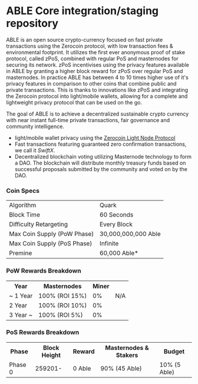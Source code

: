ABLE Core integration/staging repository
=====================================

ABLE is an open source crypto-currency focused on fast private transactions using the Zerocoin protocol, with low transaction fees & environmental footprint.  It utilizes the first ever anonymous proof of stake protocol, called zPoS, combined with regular PoS and masternodes for securing its network. zPoS incentivises using the privacy features available in ABLE by granting a higher block reward for zPoS over regular PoS and masternodes. In practice ABLE has between 4 to 10 times higher use of it's privacy features in comparison to other coins that combine public and private transactions. This is thanks to innovations like zPoS and integrating the Zerocoin protocol into light/mobile wallets, allowing for a complete and lightweight privacy protocol that can be used on the go. 

The goal of ABLE is to achieve a decentralized sustainable crypto currency with near instant full-time private transactions, fair governance and community intelligence.
- light/mobile wallet privacy using the [Zerocoin Light Node Protocol](https://able.org/wp-content/uploads/2018/11/Zerocoin_Light_Node_Protocol.pdf)
- Fast transactions featuring guaranteed zero confirmation transactions, we call it _SwiftX_.
- Decentralized blockchain voting utilizing Masternode technology to form a DAO. The blockchain will distribute monthly treasury funds based on successful proposals submitted by the community and voted on by the DAO.

### Coin Specs
<table>
<tr><td>Algorithm</td><td>Quark</td></tr>
<tr><td>Block Time</td><td>60 Seconds</td></tr>
<tr><td>Difficulty Retargeting</td><td>Every Block</td></tr>
<tr><td>Max Coin Supply (PoW Phase)</td><td>30,000,000,000 Able</td></tr>
<tr><td>Max Coin Supply (PoS Phase)</td><td>Infinite</td></tr>
<tr><td>Premine</td><td>60,000 Able*</td></tr>
</table>

### PoW Rewards Breakdown

<table>
<th>Year</th><th>Masternodes</th><th>Miner</th>
<tr><td>~ 1 Year</td><td>100% (ROI 15%)</td><td>0%</td><td>N/A</td>
<tr><td>2 Year</td><td>100% (ROI 10%)</td><td>0%</td>
<tr><td>3 Year ~</td><td>100% (ROI 5%)</td><td>0%</td>
</table>

### PoS Rewards Breakdown

<table>
<th>Phase</th><th>Block Height</th><th>Reward</th><th>Masternodes & Stakers</th><th>Budget</th>
<tr><td>Phase 0</td><td>259201-</td><td>0 Able</td><td>90% (45 Able)</td><td>10% (5 Able)</td></tr>
</table>
